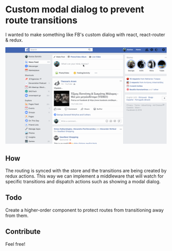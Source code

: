 # Custom modal dialog to prevent route transitions

I wanted to make something like FB's custom dialog with react, react-router & redux.

![Facebooks Custom Modal Dialog](./custom-modal-dialog.gif)

## How
The routing is synced with the store and the transitions are being created by redux actions. This way we can implement a middleware that will watch for specific transitions and dispatch actions such as showing a modal dialog.

## Todo
Create a higher-order component to protect routes from transitioning away from them.

## Contribute
Feel free!
